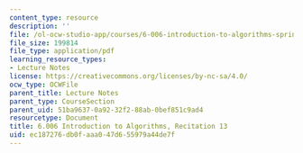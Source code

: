 ```yaml
---
content_type: resource
description: ''
file: /ol-ocw-studio-app/courses/6-006-introduction-to-algorithms-spring-2020/ec187276db0faaa047d655979a44de7f_MIT6_006S20_r13.pdf
file_size: 199814
file_type: application/pdf
learning_resource_types:
- Lecture Notes
license: https://creativecommons.org/licenses/by-nc-sa/4.0/
ocw_type: OCWFile
parent_title: Lecture Notes
parent_type: CourseSection
parent_uid: 51ba9637-0a92-32f2-88ab-0bef851c9ad4
resourcetype: Document
title: 6.006 Introduction to Algorithms, Recitation 13
uid: ec187276-db0f-aaa0-47d6-55979a44de7f
---
```

